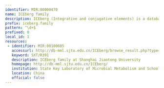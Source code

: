 ```yaml
---
identifier: MIR:00000470
name: ICEberg family
description: ICEberg (Integrative and conjugative elements) is a database of integrative and conjugative elements (ICEs) found in bacteria. ICEs are conjugative self-transmissible elements that can integrate into and excise from a host chromosome, and can carry likely virulence determinants, antibiotic-resistant factors and/or genes coding for other beneficial traits. It contains details of ICEs found in representatives bacterial species, and which are organised as families. This collection references ICE families.
prefix: iceberg.family
pattern: ^\d+$
prefixed: 0
local_id: 1
resources:
 - identifier: MIR:00100605
   accessurl: http://db-mml.sjtu.edu.cn/ICEberg/browse_result.php?type=fam&fam_id=${lid}
   keyword: SXT/R391
   description: ICEberg family at Shanghai Jiaotong University
   homepage: http://db-mml.sjtu.edu.cn/ICEberg/
   institution: State Key Laboratory of Microbial Metabolism and School of Life Sciences &amp;amp; Biotechnology, Shanghai Jiaotong University, Shanghai
   location: China
   official: false
---
```

